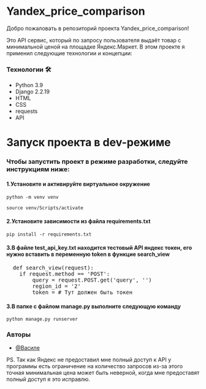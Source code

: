 <h1>Yandex_price_comparison</h1>
<p>Добро пожаловать в репозиторий проекта Yandex_price_comparison!</p>
<p>Это API сервис, который по запросу пользователя выдаёт товар с минимальной ценой на площадке Яндекс.Маркет. В этом проекте я применил следующие технологии и концепции:</p>

<h3>Технологии 🛠</h3>
<ul>
  <li>Python 3.9</li>
  <li>Django 2.2.19</li>
  <li>HTML</li>
  <li>CSS</li>
  <li>requests</li>
  <li>API</li>
</ul>

<h1>Запуск проекта в dev-режиме</h1>
<h3>Чтобы запустить проект в режиме разработки, следуйте инструкциям ниже:</h3>
<h4><b>1.</b>Установите и активируйте виртуальное окружение</h4>
<pre>
<code>python -m venv venv</code>
</pre>
<pre>
<code>source venv/Scripts/activate</code>
</pre>
<h4><b>2.</b>Установите зависимости из файла requirements.txt</h4>
<pre>
<code>pip install -r requirements.txt</code>
</pre>
<h4><b>3.</b>В файле test_api_key.txt находится тестовый API яндекс токен, его нужно вставить в переменную token в функцие search_view</h4>
<pre>
  def search_view(request):
    if request.method == 'POST':
        query = request.POST.get('query', '')
        region_id = '2'
        token = # Тут должен быть токен
</pre>
<h4><b>3.</b>В папке с файлом manage.py выполните следующую команду</h4>
<pre>
<code>python manage.py runserver</code>
</pre>
<h3>Авторы</h3>

- [@Василе](https://www.github.com/EVA666999)


<p>PS. Так как Яндекс не предоставил мне полный доступ к API у программы есть ограничение на количество запросов из-за этого точная минимальная цена может быть неверной, когда мне предоставят полный доступ я это исправлю.</p>
